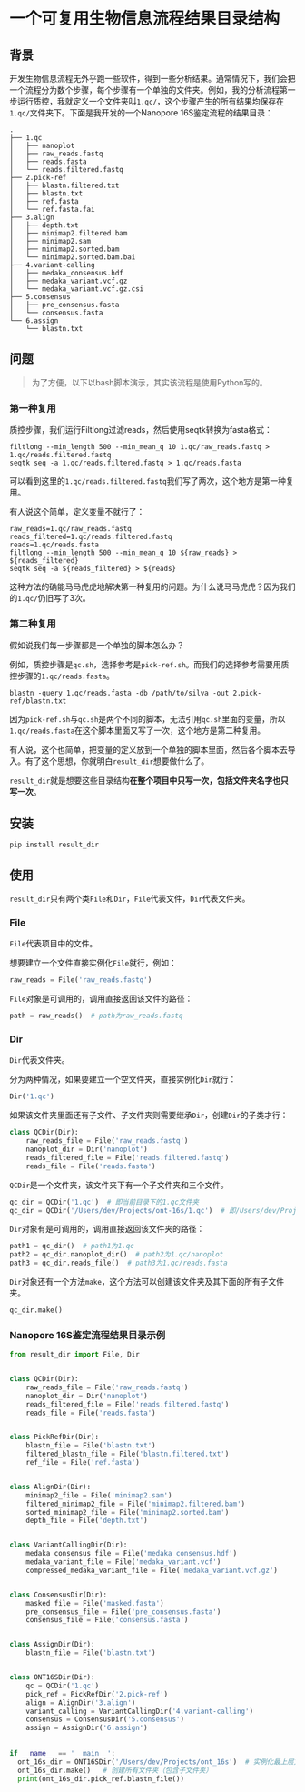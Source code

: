 # 一个可复用生物信息流程结果目录结构

## 背景

开发生物信息流程无外乎跑一些软件，得到一些分析结果。通常情况下，我们会把一个流程分为数个步骤，每个步骤有一个单独的文件夹。例如，我的分析流程第一步运行质控，我就定义一个文件夹叫`1.qc/`，这个步骤产生的所有结果均保存在`1.qc/`文件夹下。下面是我开发的一个Nanopore 16S鉴定流程的结果目录：

```
.
├── 1.qc
│   ├── nanoplot
│   ├── raw_reads.fastq
│   ├── reads.fasta
│   └── reads.filtered.fastq
├── 2.pick-ref
│   ├── blastn.filtered.txt
│   ├── blastn.txt
│   ├── ref.fasta
│   └── ref.fasta.fai
├── 3.align
│   ├── depth.txt
│   ├── minimap2.filtered.bam
│   ├── minimap2.sam
│   ├── minimap2.sorted.bam
│   └── minimap2.sorted.bam.bai
├── 4.variant-calling
│   ├── medaka_consensus.hdf
│   ├── medaka_variant.vcf.gz
│   └── medaka_variant.vcf.gz.csi
├── 5.consensus
│   ├── pre_consensus.fasta
│   └── consensus.fasta
└── 6.assign
    └── blastn.txt
```

## 问题

> 为了方便，以下以bash脚本演示，其实该流程是使用Python写的。

### 第一种复用

质控步骤，我们运行Filtlong过滤reads，然后使用seqtk转换为fasta格式：

```shell
filtlong --min_length 500 --min_mean_q 10 1.qc/raw_reads.fastq > 1.qc/reads.filtered.fastq
seqtk seq -a 1.qc/reads.filtered.fastq > 1.qc/reads.fasta
```

可以看到这里的`1.qc/reads.filtered.fastq`我们写了两次，这个地方是第一种复用。

有人说这个简单，定义变量不就行了：

```shell
raw_reads=1.qc/raw_reads.fastq
reads_filtered=1.qc/reads.filtered.fastq
reads=1.qc/reads.fasta
filtlong --min_length 500 --min_mean_q 10 ${raw_reads} > ${reads_filtered}
seqtk seq -a ${reads_filtered} > ${reads}
```

这种方法的确能马马虎虎地解决第一种复用的问题。为什么说马马虎虎？因为我们的`1.qc/`仍旧写了3次。

### 第二种复用

假如说我们每一步骤都是一个单独的脚本怎么办？

例如，质控步骤是`qc.sh`，选择参考是`pick-ref.sh`。而我们的选择参考需要用质控步骤的`1.qc/reads.fasta`。

```shell
blastn -query 1.qc/reads.fasta -db /path/to/silva -out 2.pick-ref/blastn.txt
```

因为`pick-ref.sh`与`qc.sh`是两个不同的脚本，无法引用`qc.sh`里面的变量，所以`1.qc/reads.fasta`在这个脚本里面又写了一次，这个地方是第二种复用。

有人说，这个也简单，把变量的定义放到一个单独的脚本里面，然后各个脚本去导入。有了这个思想，你就明白`result_dir`想要做什么了。

`result_dir`就是想要这些目录结构**在整个项目中只写一次，包括文件夹名字也只写一次**。

## 安装

```shell
pip install result_dir
```

## 使用

`result_dir`只有两个类`File`和`Dir`，`File`代表文件，`Dir`代表文件夹。

### File

`File`代表项目中的文件。

想要建立一个文件直接实例化`File`就行，例如：

```python
raw_reads = File('raw_reads.fastq')
```

`File`对象是可调用的，调用直接返回该文件的路径：

```python
path = raw_reads()  # path为raw_reads.fastq
```

### Dir

`Dir`代表文件夹。

分为两种情况，如果要建立一个空文件夹，直接实例化`Dir`就行：

```python
Dir('1.qc')
```

如果该文件夹里面还有子文件、子文件夹则需要继承`Dir`，创建`Dir`的子类才行：

```python
class QCDir(Dir):
    raw_reads_file = File('raw_reads.fastq')
    nanoplot_dir = Dir('nanoplot')
    reads_filtered_file = File('reads.filtered.fastq')
    reads_file = File('reads.fasta')
```

`QCDir`是一个文件夹，该文件夹下有一个子文件夹和三个文件。

```python
qc_dir = QCDir('1.qc')  # 即当前目录下的1.qc文件夹
qc_dir = QCDir('/Users/dev/Projects/ont-16s/1.qc')  # 即/Users/dev/Projects/ont-16s下的1.qc
```

`Dir`对象有是可调用的，调用直接返回该文件夹的路径：

```python
path1 = qc_dir()  # path1为1.qc
path2 = qc_dir.nanoplot_dir()  # path2为1.qc/nanoplot
path3 = qc_dir.reads_file()  # path3为1.qc/reads.fasta
```

`Dir`对象还有一个方法`make`，这个方法可以创建该文件夹及其下面的所有子文件夹。

```python
qc_dir.make()
```

### Nanopore 16S鉴定流程结果目录示例

```python
from result_dir import File, Dir


class QCDir(Dir):
    raw_reads_file = File('raw_reads.fastq')
    nanoplot_dir = Dir('nanoplot')
    reads_filtered_file = File('reads.filtered.fastq')
    reads_file = File('reads.fasta')


class PickRefDir(Dir):
    blastn_file = File('blastn.txt')
    filtered_blastn_file = File('blastn.filtered.txt')
    ref_file = File('ref.fasta')


class AlignDir(Dir):
    minimap2_file = File('minimap2.sam')
    filtered_minimap2_file = File('minimap2.filtered.bam')
    sorted_minimap2_file = File('minimap2.sorted.bam')
    depth_file = File('depth.txt')


class VariantCallingDir(Dir):
    medaka_consensus_file = File('medaka_consensus.hdf')
    medaka_variant_file = File('medaka_variant.vcf')
    compressed_medaka_variant_file = File('medaka_variant.vcf.gz')


class ConsensusDir(Dir):
    masked_file = File('masked.fasta')
    pre_consensus_file = File('pre_consensus.fasta')
    consensus_file = File('consensus.fasta')


class AssignDir(Dir):
    blastn_file = File('blastn.txt')


class ONT16SDir(Dir):
    qc = QCDir('1.qc')
    pick_ref = PickRefDir('2.pick-ref')
    align = AlignDir('3.align')
    variant_calling = VariantCallingDir('4.variant-calling')
    consensus = ConsensusDir('5.consensus')
    assign = AssignDir('6.assign')
    
    
if __name__ == '__main__':
  ont_16s_dir = ONT16SDir('/Users/dev/Projects/ont_16s')  # 实例化最上层文件夹
  ont_16s_dir.make()   # 创建所有文件夹（包含子文件夹）
  print(ont_16s_dir.pick_ref.blastn_file())
```

